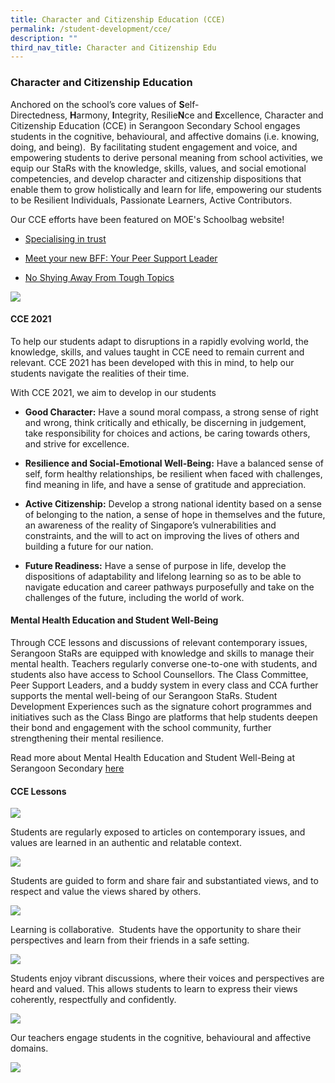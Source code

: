 ```yaml
---
title: Character and Citizenship Education (CCE)
permalink: /student-development/cce/
description: ""
third_nav_title: Character and Citizenship Edu
---
```

### Character and Citizenship Education

Anchored on the school’s core values of **S**elf-Directedness, **H**armony, **I**ntegrity, Resilie**N**ce and **E**xcellence, Character and Citizenship Education (CCE) in Serangoon Secondary School engages students in the cognitive, behavioural, and affective domains (i.e. knowing, doing, and being).  By facilitating student engagement and voice, and empowering students to derive personal meaning from school activities, we equip our StaRs with the knowledge, skills, values, and social emotional competencies, and develop character and citizenship dispositions that enable them to grow holistically and learn for life, empowering our students to be Resilient Individuals, Passionate Learners, Active Contributors.

Our CCE efforts have been featured on MOE's Schoolbag website!

*   [Specialising in trust](https://www.schoolbag.edu.sg/story/specialising-in-trust)  
    
*   [Meet your new BFF: Your Peer Support Leader](https://www.schoolbag.edu.sg/story/meet-your-new-bff-your-peer-support-leader)  
    
*   [No Shying Away From Tough Topics](https://www.schoolbag.edu.sg/story/no-shying-away-from-tough-topics)

![](/images/5pics%20cce.gif)


#### CCE 2021

To help our students adapt to disruptions in a rapidly evolving world, the knowledge, skills, and values taught in CCE need to remain current and relevant. CCE 2021 has been developed with this in mind, to help our students navigate the realities of their time.

With CCE 2021, we aim to develop in our students

*   **Good Character:** Have a sound moral compass, a strong sense of right and wrong, think critically and ethically, be discerning in judgement, take responsibility for choices and actions, be caring towards others, and strive for excellence.

  

*   **Resilience and Social-Emotional Well-Being:** Have a balanced sense of self, form healthy relationships, be resilient when faced with challenges, find meaning in life, and have a sense of gratitude and appreciation.

*   **Active Citizenship:** Develop a strong national identity based on a sense of belonging to the nation, a sense of hope in themselves and the future, an awareness of the reality of Singapore’s vulnerabilities and constraints, and the will to act on improving the lives of others and building a future for our nation.

*   **Future Readiness:** Have a sense of purpose in life, develop the dispositions of adaptability and lifelong learning so as to be able to navigate education and career pathways purposefully and take on the challenges of the future, including the world of work.

#### Mental Health Education and Student Well-Being

Through CCE lessons and discussions of relevant contemporary issues, Serangoon StaRs are equipped with knowledge and skills to manage their mental health. Teachers regularly converse one-to-one with students, and students also have access to School Counsellors. The Class Committee, Peer Support Leaders, and a buddy system in every class and CCA further supports the mental well-being of our Serangoon StaRs. Student Development Experiences such as the signature cohort programmes and initiatives such as the Class Bingo are platforms that help students deepen their bond and engagement with the school community, further strengthening their mental resilience.

Read more about Mental Health Education and Student Well-Being at Serangoon Secondary [here](https://serangoonsec.moe.edu.sg/parents-n-students/latest-news/visit-by-ms-sun-xueling)

#### CCE Lessons

![](/images/cce%20lesson%201-3%20new.gif)

Students are regularly exposed to articles on contemporary issues, and values are learned in an authentic and relatable context.

![](/images/cce%20lesson%204.jpg)

Students are guided to form and share fair and substantiated views, and to respect and value the views shared by others.

![](/images/cce%20lesson%205-6.gif)

Learning is collaborative.  Students have the opportunity to share their perspectives and learn from their friends in a safe setting.

![](/images/cce%20lesson%207.jpg)

Students enjoy vibrant discussions, where their voices and perspectives are heard and valued. This allows students to learn to express their views coherently, respectfully and confidently.

![](/images/cce%20lesson%208-9.gif)

Our teachers engage students in the cognitive, behavioural and affective domains.

![](/images/cce%20lesson%2010.jpg)